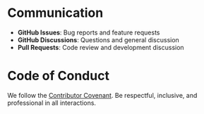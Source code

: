 # Communication

- **GitHub Issues**: Bug reports and feature requests
- **GitHub Discussions**: Questions and general discussion
- **Pull Requests**: Code review and development discussion

# Code of Conduct

We follow the [Contributor Covenant](https://www.contributor-covenant.org/). Be respectful, inclusive, and professional in all interactions.
